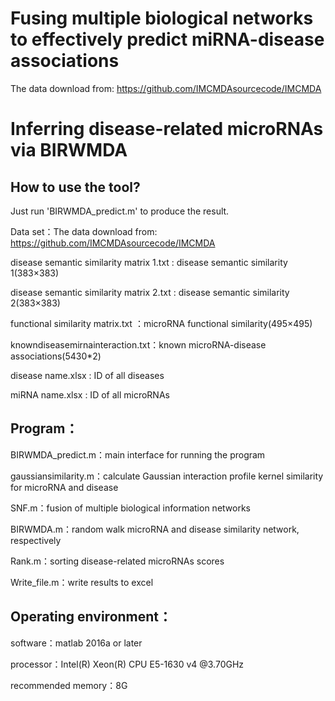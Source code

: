 # Fusing multiple biological networks to effectively predict miRNA-disease associations

The data download from: https://github.com/IMCMDAsourcecode/IMCMDA

# Inferring disease-related microRNAs via BIRWMDA

## How to use the tool?

Just run 'BIRWMDA_predict.m' to produce the result.

Data set：The data download from: https://github.com/IMCMDAsourcecode/IMCMDA

disease semantic similarity matrix 1.txt : disease semantic similarity 1(383×383)

disease semantic similarity matrix 2.txt : disease semantic similarity 2(383×383)

functional similarity matrix.txt ：microRNA functional similarity(495×495)

knowndiseasemirnainteraction.txt：known microRNA-disease associations(5430*2)

disease name.xlsx : ID of all diseases

miRNA name.xlsx : ID of all microRNAs

## Program：

BIRWMDA_predict.m：main interface for running the program

gaussiansimilarity.m：calculate Gaussian interaction profile kernel similarity for microRNA and disease

SNF.m：fusion of multiple biological information networks

BIRWMDA.m：random walk microRNA and disease similarity network, respectively

Rank.m：sorting disease-related microRNAs scores

Write_file.m：write results to excel

## Operating environment：

software：matlab 2016a or later

processor：Intel(R) Xeon(R) CPU E5-1630 v4 @3.70GHz

recommended memory：8G
